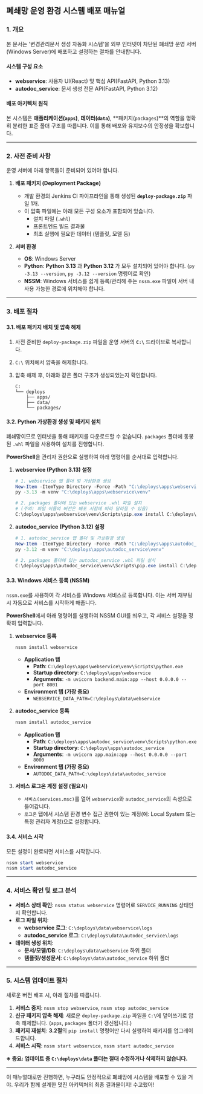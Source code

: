 ## 폐쇄망 운영 환경 시스템 배포 매뉴얼

### 1\. 개요

본 문서는 '변경관리문서 생성 자동화 시스템'을 외부 인터넷이 차단된 폐쇄망 운영 서버(Windows Server)에 배포하고 설정하는 절차를 안내합니다.

#### 시스템 구성 요소

  * **webservice**: 사용자 UI(React) 및 핵심 API(FastAPI, Python 3.13)
  * **autodoc\_service**: 문서 생성 전문 API(FastAPI, Python 3.12)

#### 배포 아키텍처 원칙

본 시스템은 **애플리케이션(`apps`)**, **데이터(`data`)**, \*\*패키지(`packages`)\*\*의 역할을 명확히 분리한 표준 폴더 구조를 따릅니다. 이를 통해 배포와 유지보수의 안정성을 확보합니다.

-----

### 2\. 사전 준비 사항

운영 서버에 아래 항목들이 준비되어 있어야 합니다.

1.  **배포 패키지 (Deployment Package)**

      * 개발 환경의 Jenkins CI 파이프라인을 통해 생성된 **`deploy-package.zip`** 파일 1개.
      * 이 압축 파일에는 아래 모든 구성 요소가 포함되어 있습니다.
          * 설치 파일 (`.whl`)
          * 프론트엔드 빌드 결과물
          * 최초 실행에 필요한 데이터 (템플릿, 모델 등)

2.  **서버 환경**

      * **OS**: Windows Server
      * **Python**: **Python 3.13** 과 **Python 3.12** 가 모두 설치되어 있어야 합니다. (`py -3.13 --version`, `py -3.12 --version` 명령어로 확인)
      * **NSSM**: Windows 서비스를 쉽게 등록/관리해 주는 `nssm.exe` 파일이 서버 내 사용 가능한 경로에 위치해야 합니다.

-----

### 3\. 배포 절차

#### 3.1. 배포 패키지 배치 및 압축 해제

1.  사전 준비한 `deploy-package.zip` 파일을 운영 서버의 **`C:\`** 드라이브로 복사합니다.

2.  `C:\` 위치에서 압축을 해제합니다.

3.  압축 해제 후, 아래와 같은 폴더 구조가 생성되었는지 확인합니다.

    ```
    C:
    └── deploys
        ├── apps/
        ├── data/
        └── packages/
    ```

#### 3.2. Python 가상환경 생성 및 패키지 설치

폐쇄망이므로 인터넷을 통해 패키지를 다운로드할 수 없습니다. `packages` 폴더에 동봉된 `.whl` 파일을 사용하여 설치를 진행합니다.

**PowerShell**을 관리자 권한으로 실행하여 아래 명령어를 순서대로 입력합니다.

1.  **webservice (Python 3.13) 설정**

    ```powershell
    # 1. webservice 앱 폴더 및 가상환경 생성
    New-Item -ItemType Directory -Force -Path "C:\deploys\apps\webservice"
    py -3.13 -m venv "C:\deploys\apps\webservice\venv"

    # 2. packages 폴더에 있는 webservice .whl 파일 설치
    # (주의: 파일 이름의 버전은 배포 시점에 따라 달라질 수 있음)
    C:\deploys\apps\webservice\venv\Scripts\pip.exe install C:\deploys\packages\webservice\webservice-*.whl
    ```

2.  **autodoc\_service (Python 3.12) 설정**

    ```powershell
    # 1. autodoc_service 앱 폴더 및 가상환경 생성
    New-Item -ItemType Directory -Force -Path "C:\deploys\apps\autodoc_service"
    py -3.12 -m venv "C:\deploys\apps\autodoc_service\venv"

    # 2. packages 폴더에 있는 autodoc_service .whl 파일 설치
    C:\deploys\apps\autodoc_service\venv\Scripts\pip.exe install C:\deploys\packages\autodoc_service\autodoc_service-*.whl
    ```

#### 3.3. Windows 서비스 등록 (NSSM)

`nssm.exe`를 사용하여 각 서비스를 Windows 서비스로 등록합니다. 이는 서버 재부팅 시 자동으로 서비스를 시작하게 해줍니다.

**PowerShell**에서 아래 명령어를 실행하여 NSSM GUI를 띄우고, 각 서비스 설정을 정확히 입력합니다.

1.  **webservice 등록**

    ```powershell
    nssm install webservice
    ```

      * **Application 탭**
          * **Path**: `C:\deploys\apps\webservice\venv\Scripts\python.exe`
          * **Startup directory**: `C:\deploys\apps\webservice`
          * **Arguments**: `-m uvicorn backend.main:app --host 0.0.0.0 --port 8001`
      * **Environment 탭 (가장 중요)**
          * `WEBSERVICE_DATA_PATH=C:\deploys\data\webservice`

2.  **autodoc\_service 등록**

    ```powershell
    nssm install autodoc_service
    ```

      * **Application 탭**
          * **Path**: `C:\deploys\apps\autodoc_service\venv\Scripts\python.exe`
          * **Startup directory**: `C:\deploys\apps\autodoc_service`
          * **Arguments**: `-m uvicorn app.main:app --host 0.0.0.0 --port 8000`
      * **Environment 탭 (가장 중요)**
          * `AUTODOC_DATA_PATH=C:\deploys\data\autodoc_service`

3.  **서비스 로그온 계정 설정 (필요시)**

      * `서비스(services.msc)`를 열어 `webservice`와 `autodoc_service`의 속성으로 들어갑니다.
      * `로그온` 탭에서 시스템 환경 변수 접근 권한이 있는 계정(예: Local System 또는 특정 관리자 계정)으로 설정합니다.

#### 3.4. 서비스 시작

모든 설정이 완료되면 서비스를 시작합니다.

```powershell
nssm start webservice
nssm start autodoc_service
```

-----

### 4\. 서비스 확인 및 로그 분석

  * **서비스 상태 확인**: `nssm status webservice` 명령어로 `SERVICE_RUNNING` 상태인지 확인합니다.
  * **로그 파일 위치**:
      * **webservice 로그**: `C:\deploys\data\webservice\logs`
      * **autodoc\_service 로그**: `C:\deploys\data\autodoc_service\logs`
  * **데이터 생성 위치**:
      * **문서/모델/DB**: `C:\deploys\data\webservice` 하위 폴더
      * **템플릿/생성문서**: `C:\deploys\data\autodoc_service` 하위 폴더

-----

### 5\. 시스템 업데이트 절차

새로운 버전 배포 시, 아래 절차를 따릅니다.

1.  **서비스 중지**: `nssm stop webservice`, `nssm stop autodoc_service`
2.  **신규 패키지 압축 해제**: 새로운 `deploy-package.zip` 파일을 `C:\`에 덮어쓰기로 압축 해제합니다. (`apps`, `packages` 폴더가 갱신됩니다.)
3.  **패키지 재설치**: **3.2절**의 `pip install` 명령어만 다시 실행하여 패키지를 업그레이드합니다.
4.  **서비스 시작**: `nssm start webservice`, `nssm start autodoc_service`

**※ 중요: 업데이트 중 `C:\deploys\data` 폴더는 절대 수정하거나 삭제하지 않습니다.**

-----

이 매뉴얼대로만 진행하면, 누구라도 안정적으로 폐쇄망에 시스템을 배포할 수 있을 거야. 우리가 함께 설계한 멋진 아키텍처의 최종 결과물이지\! 수고했어\!
